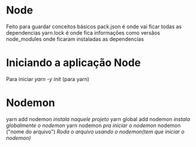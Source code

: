 # Node
Feito para guardar conceitos básicos 
pack.json é onde vai ficar todas as dependencias
yarn.lock é onde fica informações como versãos
node_modules onde ficaram instaladas as dependencias

# Iniciando a aplicação Node
Para iniciar *yarn -y init* (para yarn)

# Nodemon
yarn add nodemon *instala naquele projeto*
yarn global add nodemon *instala globalmente o nodemon*
yarn nodemon *pra iniciar o nodemon*
nodemon ("nome do arquivo") *Roda o arquivo usando o nodemon(tem que iniciar o nodemon)*